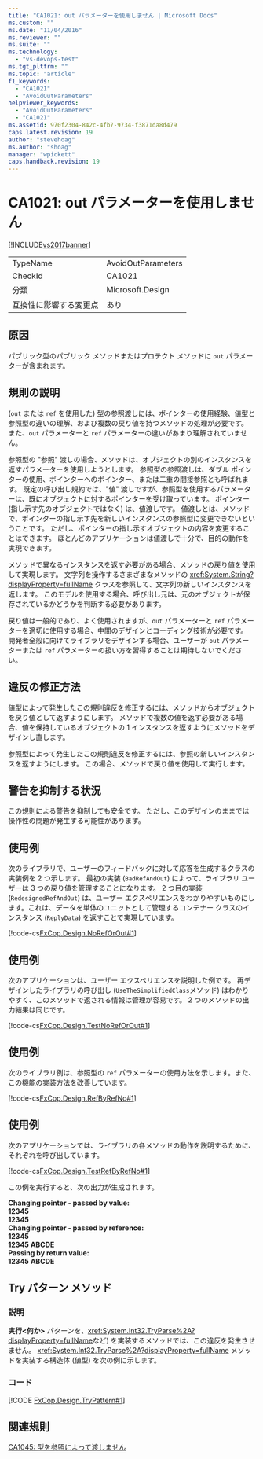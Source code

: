 ```yaml
---
title: "CA1021: out パラメーターを使用しません | Microsoft Docs"
ms.custom: ""
ms.date: "11/04/2016"
ms.reviewer: ""
ms.suite: ""
ms.technology: 
  - "vs-devops-test"
ms.tgt_pltfrm: ""
ms.topic: "article"
f1_keywords: 
  - "CA1021"
  - "AvoidOutParameters"
helpviewer_keywords: 
  - "AvoidOutParameters"
  - "CA1021"
ms.assetid: 970f2304-842c-4fb7-9734-f3871da8d479
caps.latest.revision: 19
author: "stevehoag"
ms.author: "shoag"
manager: "wpickett"
caps.handback.revision: 19
---
```

# CA1021: out パラメーターを使用しません
[!INCLUDE[vs2017banner](../code-quality/includes/vs2017banner.md)]

|||  
|-|-|  
|TypeName|AvoidOutParameters|  
|CheckId|CA1021|  
|分類|Microsoft.Design|  
|互換性に影響する変更点|あり|  
  
## 原因  
 パブリック型のパブリック メソッドまたはプロテクト メソッドに `out` パラメーターが含まれます。  
  
## 規則の説明  
 \(`out` または `ref` を使用した\) 型の参照渡しには、ポインターの使用経験、値型と参照型の違いの理解、および複数の戻り値を持つメソッドの処理が必要です。  また、`out` パラメーターと `ref` パラメーターの違いがあまり理解されていません。  
  
 参照型の "参照" 渡しの場合、メソッドは、オブジェクトの別のインスタンスを返すパラメーターを使用しようとします。  参照型の参照渡しは、ダブル ポインターの使用、ポインターへのポインター、または二重の間接参照とも呼ばれます。  既定の呼び出し規約では、"値" 渡しですが、参照型を使用するパラメーターは、既にオブジェクトに対するポインターを受け取っています。  ポインター \(指し示す先のオブジェクトではなく\) は、値渡しです。  値渡しとは、メソッドで、ポインターの指し示す先を新しいインスタンスの参照型に変更できないということです。  ただし、ポインターの指し示すオブジェクトの内容を変更することはできます。  ほとんどのアプリケーションは値渡しで十分で、目的の動作を実現できます。  
  
 メソッドで異なるインスタンスを返す必要がある場合、メソッドの戻り値を使用して実現します。  文字列を操作するさまざまなメソッドの <xref:System.String?displayProperty=fullName> クラスを参照して、文字列の新しいインスタンスを返します。  このモデルを使用する場合、呼び出し元は、元のオブジェクトが保存されているかどうかを判断する必要があります。  
  
 戻り値は一般的であり、よく使用されますが、`out` パラメーターと `ref` パラメーターを適切に使用する場合、中間のデザインとコーディング技術が必要です。  開発者全般に向けてライブラリをデザインする場合、ユーザーが `out` パラメーターまたは `ref` パラメーターの扱い方を習得することは期待しないでください。  
  
## 違反の修正方法  
 値型によって発生したこの規則違反を修正するには、メソッドからオブジェクトを戻り値として返すようにします。  メソッドで複数の値を返す必要がある場合、値を保持しているオブジェクトの 1 インスタンスを返すようにメソッドをデザインし直します。  
  
 参照型によって発生したこの規則違反を修正するには、参照の新しいインスタンスを返すようにします。  この場合、メソッドで戻り値を使用して実行します。  
  
## 警告を抑制する状況  
 この規則による警告を抑制しても安全です。  ただし、このデザインのままでは操作性の問題が発生する可能性があります。  
  
## 使用例  
 次のライブラリで、ユーザーのフィードバックに対して応答を生成するクラスの実装例を 2 つ示します。  最初の実装 \(`BadRefAndOut`\) によって、ライブラリ ユーザーは 3 つの戻り値を管理することになります。  2 つ目の実装 \(`RedesignedRefAndOut`\) は、ユーザー エクスペリエンスをわかりやすいものにします。これは、データを単体のユニットとして管理するコンテナー クラスのインスタンス \(`ReplyData`\) を返すことで実現しています。  
  
 [!code-cs[FxCop.Design.NoRefOrOut#1](../code-quality/codesnippet/CSharp/ca1021-avoid-out-parameters_1.cs)]  
  
## 使用例  
 次のアプリケーションは、ユーザー エクスペリエンスを説明した例です。  再デザインしたライブラリの呼び出し \(`UseTheSimplifiedClass`メソッド\) はわかりやすく、このメソッドで返される情報は管理が容易です。  2 つのメソッドの出力結果は同じです。  
  
 [!code-cs[FxCop.Design.TestNoRefOrOut#1](../code-quality/codesnippet/CSharp/ca1021-avoid-out-parameters_2.cs)]  
  
## 使用例  
 次のライブラリ例は、参照型の `ref` パラメーターの使用方法を示します。また、この機能の実装方法を改善しています。  
  
 [!code-cs[FxCop.Design.RefByRefNo#1](../code-quality/codesnippet/CSharp/ca1021-avoid-out-parameters_3.cs)]  
  
## 使用例  
 次のアプリケーションでは、ライブラリの各メソッドの動作を説明するために、それぞれを呼び出しています。  
  
 [!code-cs[FxCop.Design.TestRefByRefNo#1](../code-quality/codesnippet/CSharp/ca1021-avoid-out-parameters_4.cs)]  
  
 この例を実行すると、次の出力が生成されます。  
  
  **Changing pointer \- passed by value:**  
**12345**  
**12345**  
**Changing pointer \- passed by reference:**  
**12345**  
**12345 ABCDE**  
**Passing by return value:**  
**12345 ABCDE**   
## Try パターン メソッド  
  
### 説明  
 **実行\<何か\>** パターンを、<xref:System.Int32.TryParse%2A?displayProperty=fullName>など\) を実装するメソッドでは、この違反を発生させません。  <xref:System.Int32.TryParse%2A?displayProperty=fullName> メソッドを実装する構造体 \(値型\) を次の例に示します。  
  
### コード  
 [!CODE [FxCop.Design.TryPattern#1](../CodeSnippet/VS_Snippets_CodeAnalysis/FxCop.Design.TryPattern#1)]  
  
## 関連規則  
 [CA1045: 型を参照によって渡しません](../code-quality/ca1045-do-not-pass-types-by-reference.md)